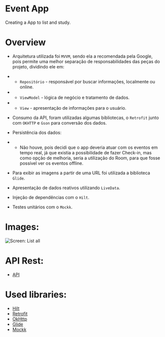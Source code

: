 # Event App

Creating a App to list and study.

# Overview

* Arquitetura utilizada foi `MVVM`, sendo ela a recomendada pela Google, pois permite uma melhor
  separação de responsabilidades das peças do projeto, dividindo ele em:

-
    - `Repositório` - responsável por buscar informações, localmente ou online.
-
    - `ViewModel` - lógica de negócio e tratamento de dados.
-
    - `View` - apresentação de informações para o usuário.

* Consumo da API, foram utilizadas algumas bibliotecas, o `Retrofit` junto com `OKHTTP` e `Gson`
  para conversão dos dados.

* Persistência dos dados:
-
  - Não houve, pois decidi que o app deveria atuar com os eventos em tempo real, já que existia a
    possibilidade de fazer Check-in, mas como opção de melhoria, seria a utilização do Room, para
    que fosse possível ver os eventos offline.

* Para exibir as imagens a partir de uma URL foi utilizada a biblioteca `Glide`.

* Apresentação de dados reativos utilizando `LiveData`.

* Injeção de dependências com o `Hilt`.

* Testes unitários com o `Mockk`.

# Images:

![Screen: List all](imgs/list_all.png)

# API Rest:

* [API](https://5f5a8f24d44d640016169133.mockapi.io/api/events)

# Used libraries:

* [Hilt](https://developer.android.com/training/dependency-injection/hilt-android)
* [Retrofit](https://square.github.io/retrofit/)
* [OkHttp](https://square.github.io/okhttp/)
* [Glide](https://bumptech.github.io/glide/)
* [Mockk](https://mockk.io/)